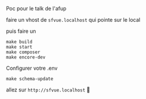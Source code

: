 Poc pour le talk de l'afup

faire un vhost de `sfvue.localhost` qui pointe sur le local

puis faire un 

```
make build
make start
make composer
make encore-dev
```

Configurer votre .env

```
make schema-update
```

allez sur `http://sfvue.localhost` 🙌